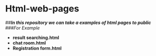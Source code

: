 # Html-web-pages
##***In this repository we can take a examples of html pages to public*** 
###*For Example*

* **result searching.html**
* **chat room.html**
* **Registration form.html**
